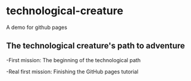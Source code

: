 # technological-creature

A demo for github pages

## The technological creature's path to adventure

-First mission: The beginning of the technological path

-Real first mission: Finishing the GitHub pages tutorial
